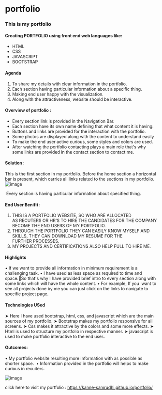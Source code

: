 # portfolio

### This is my portfolio 

#### Creating PORTFOLIO using front end web languages like:
* HTML
* CSS
* JAVASCRIPT
* BOOTSTRAP


#### Agenda

1. To share my details with clear information in the portfolio.
2. Each section having particular information about a specific thing.
3. Making end user happy with the visualization.
4. Along with the attractiveness, website should be interactive.


#### Overview of portfolio :

* Every section link is provided in the Navigation Bar.
* Each section have its own name defining that what content it is having.
* Buttons and links are provided for the interaction with the portfolio.
* Some photos are displayed along with the content to understand easily
* To make the end user active curious, some styles and colors are used.
* After watching the portfolio contacting plays a main role that's why some links are provided in the contact section to contact me.



#### Solution :


This is the first section in my portfolio.
Before the home section a horizontal bar is present, which carries all links related to the sections in my portfolio.
![image](https://github.com/Kanne-Samrudhi/portfolio/assets/134263151/10b72a27-1f36-4de9-bc6a-f24d78afd34a)

 Every section is having particular information about specified thing.



#### End User Benifit :


1. THIS IS A PORTFOLIO WEBSITE, SO WHO ARE ALLOCATED AS RECUTERS OR HR'S TO HIRE THE CANDIDATES FOR THE COMPANY BECOME THE END USERS OF MY PORTFOLIO.
2. THROUGH THE PORTFOLIO THEY CAN EASILY KNOW MYSELF AND SKILLS, THEY CAN DOWNLOAD MY RESUME FOR THE FURTHER PROCESSES.
3. MY PROJECTS AND CERTIFICATIONS ALSO HELP FULL TO HIRE ME.




#### Highlights
 


• If we want to provide all information in minimum requirement is a challenging task. 
• I have used as less space as required to time and space.So that's why I have provided brief intro to every section along with some links which will have the whole content.
• For example, If you  want to see all projects done by me you can just click on the links to navigate to specific project page.





#### Technologies USed


➤  Here I have used bootstrap, html, css, and javascript which are the main sources of my portfolio.
➤ Bootstrap makes my portfolio responsive for all screens.
➤ Css makes it attractive by the colors and some more effects.
➤ Html is used to structure my portfolio in respective manner.
➤ javascript is used to make portfolio interactive to the end user..



#### Outcomes:

• My portfolio website resulting more information with as possible as shorter space. 
• Information provided in the portfolio will helps to make curious in recuiters.

![image](https://github.com/Kanne-Samrudhi/portfolio/assets/134263151/1ccd51ee-c2b3-4a90-b80b-313a1724d71c)





























click here to visit my portfolio : https://kanne-samrudhi.github.io/portfolio/
